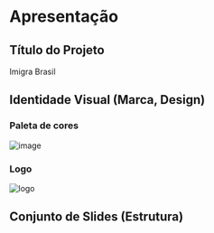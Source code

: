 # Apresentação


## Título do Projeto

Imigra Brasil

## Identidade Visual (Marca, Design)

### Paleta de cores

![image](https://github.com/ICEI-PUC-Minas-PMV-ADS/pmv-ads-2023-1-e1-proj-web-t1-projeto-imigrante/assets/93337008/00018247-640c-4b1a-b4d1-d18c97e8f07e)

### Logo

![logo](https://github.com/ICEI-PUC-Minas-PMV-ADS/pmv-ads-2023-1-e1-proj-web-t1-projeto-imigrante/assets/93337008/435f0cf0-53c8-42e5-987d-0df622496dfe)


## Conjunto de Slides (Estrutura)


 
